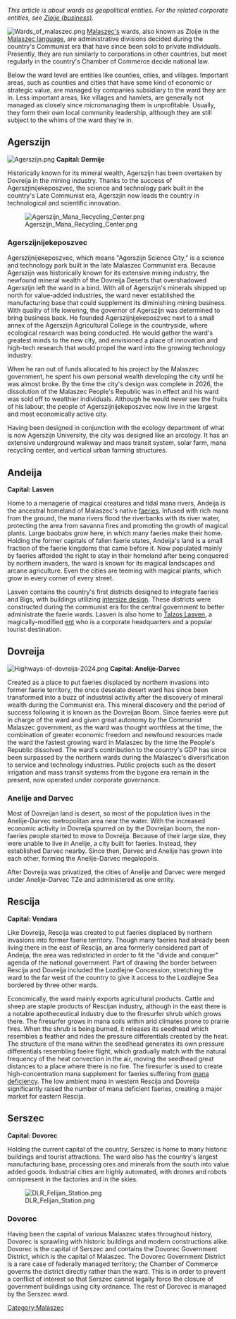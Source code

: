 *This article is about wards as geopolitical entities. For the related
corporate entities, see [Zloije
(business)](Zloije_(business) "wikilink").*

![](Wards_of_malaszec.png "Wards_of_malaszec.png")
[Malaszec's](Malaszec "wikilink") wards, also known as Zloije in the
[Malaszec language](Malaszec_language "wikilink"), are administrative
divisions decided during the country's Communist era that have since
been sold to private individuals. Presently, they are run similarly to
corporations in other countries, but meet regularly in the country's
Chamber of Commerce decide national law.

Below the ward level are entities like counties, cities, and villages.
Important areas, such as counties and cities that have some kind of
economic or strategic value, are managed by companies subsidiary to the
ward they are in. Less important areas, like villages and hamlets, are
generally not managed as closely since micromanaging them is
unprofitable. Usually, they form their own local community leadership,
although they are still subject to the whims of the ward they're in.

## Agerszijn

![](Agerszijn.png "Agerszijn.png") **Capital: Dermije**

Historically known for its mineral wealth, Agerszijn has been overtaken
by Dovreija in the mining industry. Thanks to the success of
Agerszjinijekeposzvec, the science and technology park built in the
country's Late Communist era, Agerszjin now leads the country in
technological and scientific innovation.

<figure>
<img src="Agerszijn_Mana_Recycling_Center.png"
title="Agerszijn_Mana_Recycling_Center.png" />
<figcaption>Agerszijn_Mana_Recycling_Center.png</figcaption>
</figure>

### Agerszijnijekeposzvec

Agerszijnijekeposzvec, which means "Agerszijn Science City," is a
science and technology park built in the late Malaszec Communist era.
Because Agerszijn was historically known for its extensive mining
industry, the newfound mineral wealth of the Dovreija Deserts that
overshadowed Agerszijn left the ward in a bind. With all of Agerszijn's
minerals shipped up north for value-added industries, the ward never
established the manufacturing base that could supplement its diminishing
mining business. With quality of life lowering, the governor of
Agerszijn was determined to bring business back. He founded
Agerszijnijekeposzvec next to a small annex of the Agerszijn
Agricultural College in the countryside, where ecological research was
being conducted. He would gather the ward's greatest minds to the new
city, and envisioned a place of innovation and high-tech research that
would propel the ward into the growing technology industry.

When he ran out of funds allocated to his project by the Malaszec
government, he spent his own personal wealth developing the city until
he was almost broke. By the time the city's design was complete in 2026,
the dissolution of the Malaszec People's Republic was in effect and his
ward was sold off to wealthier individuals. Although he would never see
the fruits of his labour, the people of Agerszijnijekeposzvec now live
in the largest and most economically active city.

Having been designed in conjunction with the ecology department of what
is now Agerszijn University, the city was designed like an arcology. It
has an extensive underground walkway and mass transit system, solar
farm, mana recycling center, and vertical urban farming structures.

## Andeija

**Capital: Lasven**

Home to a menagerie of magical creatures and tidal mana rivers, Andeija
is the ancestral homeland of Malaszec's native
[faeries](faerie "wikilink"). Infused with rich mana from the ground,
the mana rivers flood the riverbanks with its river water, protecting
the area from savanna fires and promoting the growth of magical plants.
Large baobabs grow here, in which many faeries make their home. Holding
the former capitals of fallen faerie states, Andeija's land is a small
fraction of the faerie kingdoms that came before it. Now populated
mainly by faeries afforded the right to stay in their homeland after
being conquered by northern invaders, the ward is known for its magical
landscapes and arcane agriculture. Even the cities are teeming with
magical plants, which grow in every corner of every street.

Lasven contains the country's first districts designed to integrate
faeries and Bigs, with buildings utilizing [intersize
design](Architecture_in_Malaszec#intersize_design "wikilink"). These
districts were constructed during the communist era for the central
government to better administrate the faerie wards. Lasven is also home
to [Talzos Lasven](Talzos_Lasven "wikilink"), a magically-modified
[ent](ent "wikilink") who is a corporate headquarters and a popular
tourist destination.

## Dovreija

![](Highways-of-dovreija-2024.png "Highways-of-dovreija-2024.png")
**Capital: Anelije-Darvec**

Created as a place to put faeries displaced by northern invasions into
former faerie territory, the once desolate desert ward has since been
transformed into a buzz of industrial activity after the discovery of
mineral wealth during the Communist era. This mineral discovery and the
period of success following it is known as the Dovreijan Boom. Since
faeries were put in charge of the ward and given great autonomy by the
Communist Malaszec government, as the ward was thought worthless at the
time, the combination of greater economic freedom and newfound resources
made the ward the fastest growing ward in Malaszec by the time the
People's Republic dissolved. The ward's contribution to the country's
GDP has since been surpassed by the northern wards during the Malaszec's
diversification to service and technology industries. Public projects
such as the desert irrigation and mass transit systems from the bygone
era remain in the present, now operated under corporate governance.

### Anelije and Darvec

Most of Dovreijan land is desert, so most of the population lives in the
Anelije-Darvec metropolitan area near the water. With the increased
economic activity in Dovreija spurred on by the Dovreijan boom, the
non-faeries people started to move to Dovreija. Because of their large
size, they were unable to live in Anelije, a city built for faeries.
Instead, they established Darvec nearby. Since then, Darvec and Anelije
has grown into each other, forming the Anelije-Darvec megalopolis.

After Dovreija was privatized, the cities of Anelije and Darvec were
merged under Anelije-Darvec TZe and administered as one entity.

## Rescija

**Capital: Vendara**

Like Dovreija, Rescija was created to put faeries displaced by northern
invasions into former faerie territory. Though many faeries had already
been living there in the east of Rescija, an area formerly considered
part of Andeija, the area was redistricted in order to fit the "divide
and conquer" agenda of the national government. Part of drawing the
border between Rescija and Dovreija included the Lozdlejne Concession,
stretching the ward to the far west of the country to give it access to
the Lozdlejne Sea bordered by three other wards.

Economically, the ward mainly exports agricultural products. Cattle and
sheep are staple products of Rescijan industry, although in the east
there is a notable apotheceutical industry due to the firesurfer shrub
which grows there. The firesurfer grows in mana soils within arid
climates prone to prairie fires. When the shrub is being burned, it
releases its seedhead which resembles a feather and rides the pressure
differentials created by the heat. The structure of the mana within the
seedhead generates its own pressure differentials resembling faeire
flight, which gradually match with the natural frequency of the heat
convection in the air, moving the seedhead great distances to a place
where there is no fire. The firesurfer is used to create
high-concentration mana supplement for faeries suffering from [mana
deficiency](faerie#Mana_deficiency "wikilink"). The low ambient mana in
western Rescija and Dovreija significantly raised the number of mana
deficient faeries, creating a major market for eastern Rescija.

## Serszec

**Capital: Dovorec**

Holding the current capital of the country, Serszec is home to many
historic buildings and tourist attractions. The ward also has the
country's largest manufacturing base, processing ores and minerals from
the south into value added goods. Industrial cities are highly
automated, with drones and robots omnipresent in the factories and in
the skies.

<figure>
<img src="DLR_Felijan_Station.png" title="DLR_Felijan_Station.png" />
<figcaption>DLR_Felijan_Station.png</figcaption>
</figure>

### Dovorec

Having been the capital of various Malaszec states throughout history,
Dovorec is sprawling with historic buildings and modern constructions
alike. Dovorec is the capital of Serszec and contains the Dovorec
Government District, which is the capital of Malaszec. The Dovorec
Government District is a rare case of federally managed territory; the
Chamber of Commerce governs the district directly rather than the ward.
This is in order to prevent a conflict of interest so that Serszec
cannot legally force the closure of government buildings using city
ordnance. The rest of Dorovec is managed by the Serszec ward.

[Category:Malaszec](Category:Malaszec "wikilink")